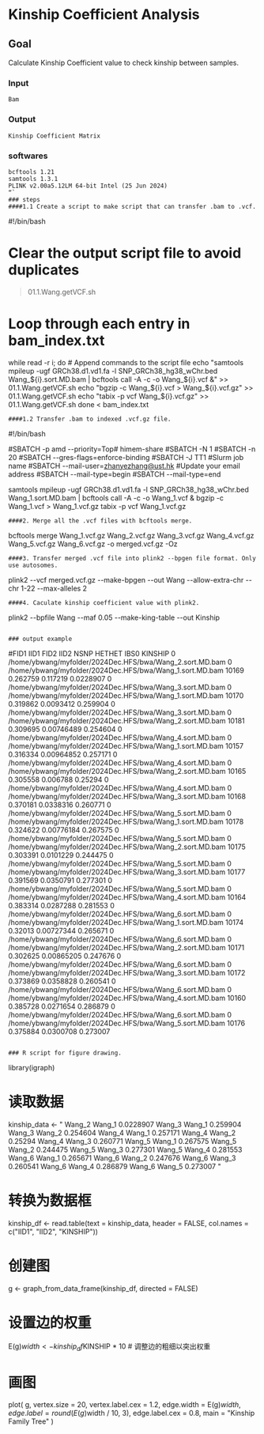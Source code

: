 # Kinship Coefficient Analysis

## Goal
Calculate Kinship Coefficient value to check kinship between samples.

### Input
`Bam`
### Output
`Kinship Coefficient Matrix`
### softwares
```
bcftools 1.21
samtools 1.3.1
PLINK v2.00a5.12LM 64-bit Intel (25 Jun 2024)
“`
### steps
####1.1 Create a script to make script that can transfer .bam to .vcf.
```
#!/bin/bash

# Clear the output script file to avoid duplicates
> 01.1.Wang.getVCF.sh

# Loop through each entry in bam_index.txt
while read -r i; do
    # Append commands to the script file
    echo "samtools mpileup -ugf GRCh38.d1.vd1.fa -l SNP_GRCh38_hg38_wChr.bed Wang_${i}.sort.MD.bam | bcftools call -A -c -o Wang_${i}.vcf &" >> 01.1.Wang.getVCF.sh
    echo "bgzip -c Wang_${i}.vcf > Wang_${i}.vcf.gz" >> 01.1.Wang.getVCF.sh
    echo "tabix -p vcf Wang_${i}.vcf.gz" >> 01.1.Wang.getVCF.sh
done < bam_index.txt
```
####1.2 Transfer .bam to indexed .vcf.gz file.
```
#!/bin/bash

#SBATCH -p amd --priority=Top# himem-share
#SBATCH -N 1
#SBATCH -n 20
#SBATCH --gres-flags=enforce-binding
#SBATCH -J TT1 #Slurm job name
#SBATCH --mail-user=zhanyezhang@ust.hk #Update your email address
#SBATCH --mail-type=begin
#SBATCH --mail-type=end

samtools mpileup -ugf GRCh38.d1.vd1.fa -l SNP_GRCh38_hg38_wChr.bed Wang_1.sort.MD.bam | bcftools call -A -c -o Wang_1.vcf &
bgzip -c Wang_1.vcf > Wang_1.vcf.gz
tabix -p vcf Wang_1.vcf.gz
```
####2. Merge all the .vcf files with bcftools merge.
```
bcftools merge Wang_1.vcf.gz Wang_2.vcf.gz Wang_3.vcf.gz Wang_4.vcf.gz Wang_5.vcf.gz Wang_6.vcf.gz -o merged.vcf.gz -Oz
```
####3. Transfer merged .vcf file into plink2 --bpgen file format. Only use autosomes.
```
plink2 --vcf merged.vcf.gz --make-bpgen --out Wang --allow-extra-chr --chr 1-22 --max-alleles 2
```
####4. Caculate kinship coefficient value with plink2.
```
plink2 --bpfile Wang --maf 0.05 --make-king-table --out Kinship
```

### output example
```
#FID1    IID1    FID2    IID2    NSNP    HETHET    IBS0    KINSHIP
0    /home/ybwang/myfolder/2024Dec.HFS/bwa/Wang_2.sort.MD.bam    0    /home/ybwang/myfolder/2024Dec.HFS/bwa/Wang_1.sort.MD.bam    10169    0.262759    0.117219    0.0228907
0    /home/ybwang/myfolder/2024Dec.HFS/bwa/Wang_3.sort.MD.bam    0    /home/ybwang/myfolder/2024Dec.HFS/bwa/Wang_1.sort.MD.bam    10170    0.319862    0.0093412    0.259904
0    /home/ybwang/myfolder/2024Dec.HFS/bwa/Wang_3.sort.MD.bam    0    /home/ybwang/myfolder/2024Dec.HFS/bwa/Wang_2.sort.MD.bam    10181    0.309695    0.00746489    0.254604
0    /home/ybwang/myfolder/2024Dec.HFS/bwa/Wang_4.sort.MD.bam    0    /home/ybwang/myfolder/2024Dec.HFS/bwa/Wang_1.sort.MD.bam    10157    0.316334    0.00964852    0.257171
0    /home/ybwang/myfolder/2024Dec.HFS/bwa/Wang_4.sort.MD.bam    0    /home/ybwang/myfolder/2024Dec.HFS/bwa/Wang_2.sort.MD.bam    10165    0.305558    0.006788    0.25294
0    /home/ybwang/myfolder/2024Dec.HFS/bwa/Wang_4.sort.MD.bam    0    /home/ybwang/myfolder/2024Dec.HFS/bwa/Wang_3.sort.MD.bam    10168    0.370181    0.0338316    0.260771
0    /home/ybwang/myfolder/2024Dec.HFS/bwa/Wang_5.sort.MD.bam    0    /home/ybwang/myfolder/2024Dec.HFS/bwa/Wang_1.sort.MD.bam    10178    0.324622    0.00776184    0.267575
0    /home/ybwang/myfolder/2024Dec.HFS/bwa/Wang_5.sort.MD.bam    0    /home/ybwang/myfolder/2024Dec.HFS/bwa/Wang_2.sort.MD.bam    10175    0.303391    0.0101229    0.244475
0    /home/ybwang/myfolder/2024Dec.HFS/bwa/Wang_5.sort.MD.bam    0    /home/ybwang/myfolder/2024Dec.HFS/bwa/Wang_3.sort.MD.bam    10177    0.391569    0.0350791    0.277301
0    /home/ybwang/myfolder/2024Dec.HFS/bwa/Wang_5.sort.MD.bam    0    /home/ybwang/myfolder/2024Dec.HFS/bwa/Wang_4.sort.MD.bam    10164    0.383314    0.0287288    0.281553
0    /home/ybwang/myfolder/2024Dec.HFS/bwa/Wang_6.sort.MD.bam    0    /home/ybwang/myfolder/2024Dec.HFS/bwa/Wang_1.sort.MD.bam    10174    0.32013    0.00727344    0.265671
0    /home/ybwang/myfolder/2024Dec.HFS/bwa/Wang_6.sort.MD.bam    0    /home/ybwang/myfolder/2024Dec.HFS/bwa/Wang_2.sort.MD.bam    10171    0.302625    0.00865205    0.247676
0    /home/ybwang/myfolder/2024Dec.HFS/bwa/Wang_6.sort.MD.bam    0    /home/ybwang/myfolder/2024Dec.HFS/bwa/Wang_3.sort.MD.bam    10172    0.373869    0.0358828    0.260541
0    /home/ybwang/myfolder/2024Dec.HFS/bwa/Wang_6.sort.MD.bam    0    /home/ybwang/myfolder/2024Dec.HFS/bwa/Wang_4.sort.MD.bam    10160    0.385728    0.0271654    0.286879
0    /home/ybwang/myfolder/2024Dec.HFS/bwa/Wang_6.sort.MD.bam    0    /home/ybwang/myfolder/2024Dec.HFS/bwa/Wang_5.sort.MD.bam    10176    0.375884    0.0300708    0.273007
```

### R script for figure drawing.
```
library(igraph)

# 读取数据
kinship_data <- "
Wang_2    Wang_1    0.0228907
Wang_3    Wang_1    0.259904
Wang_3    Wang_2    0.254604
Wang_4    Wang_1    0.257171
Wang_4    Wang_2    0.25294
Wang_4    Wang_3    0.260771
Wang_5    Wang_1    0.267575
Wang_5    Wang_2    0.244475
Wang_5    Wang_3    0.277301
Wang_5    Wang_4    0.281553
Wang_6    Wang_1    0.265671
Wang_6    Wang_2    0.247676
Wang_6    Wang_3    0.260541
Wang_6    Wang_4    0.286879
Wang_6    Wang_5    0.273007
"

# 转换为数据框
kinship_df <- read.table(text = kinship_data, header = FALSE, col.names = c("IID1", "IID2", "KINSHIP"))

# 创建图
g <- graph_from_data_frame(kinship_df, directed = FALSE)

# 设置边的权重
E(g)$width <- kinship_df$KINSHIP * 10  # 调整边的粗细以突出权重

# 画图
plot(
  g, 
  vertex.size = 20, 
  vertex.label.cex = 1.2, 
  edge.width = E(g)$width, 
  edge.label = round(E(g)$width / 10, 3),
  edge.label.cex = 0.8,
  main = "Kinship Family Tree"
)
```










